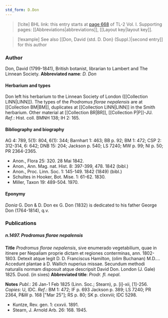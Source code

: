 ```yaml
---
std_form: D.Don
---
```


> [!cite] BHL link: this entry starts at [page 668](https://www.biodiversitylibrary.org/page/33120799) of TL-2 Vol. I.
> Supporting pages: [[Abbreviations|abbreviations]], [[Layout key|layout key]].

> [!example] See also [[Don, David {std. D. Don} (Suppl.)|second entry]] for this author

### Author

Don, David (1799-1841), British botanist, librarian to Lambert and The Linnean Society. 
**Abbreviated name**: *D. Don*

#### Herbarium and types

Don left his herbarium to the Linnean Society of London ([[Collection LINN|LINN]]). The types of the *Prodromus florae nepalensis* are at [[Collection BM|BM]], duplicates at [[Collection LINN|LINN]] in the Smith herbarium. Other material at [[Collection BR|BR]], [[Collection P|P]]-JU.
*Ref*.: Hist. coll. BMNH 138; IH 2: 165.

#### Bibliography and biography

AG 4: 789, 5(1): 804, 6(1): 344; Barnhart 1: 463; BB p. 92; BM 1: 472; CSP 2: 312-314, 6: 642; DNB 15: 204; Jackson p. 540; LS 7240; MW p. 99; NI p. 50; PR 2364-2365.
- Anon., Flora 25: 320. 28 Mai 1842.
- Anon., Ann. Mag. nat. Hist. 8: 397-399, 478. 1842 (bibl.)
- Anon., Proc. Linn. Soc. 1: 145-149. 1842 (1849) (bibl.)
- Schultes in Hooker, Bot. Mise. 1: 61-62. 1830.
- Miller, Taxon 19: 489-504. 1970.

#### Eponymy

*Donia* G. Don & D. Don ex G. Don (1832) is dedicated to his father George Don (1764-1814), q.v.

### Publications

##### n.1497. Prodromus florae nepalensis

**Title**
*Prodromus florae nepalensis*, sive enumerado vegetabilium, quae in itinere per Nepaliam proprie dictam et regiones conterminas, ann. 1802-1803. Detexit atque legit D. D. Franciscus Hamilton, (olim Buchanan) M.D.... Accedunt plantae à D. Wallich nuperius missae. Secundum methodi naturalis normam disposuit atque descripsit David Don. London (J. Gale) 1825. Duod. (in sixes)
**Abbreviated title**: *Prodr. fl. nepal.*

**Notes**
*Publ*.: 26 Jan-1 Feb 1825 (Linn. Soc.; Stearn), p. \[i\]-xii, \[1\]-256. *Copies*: U, IDC.
*Ref*.: BM 1: 472; IF p. 693 Jackson p. 389; LS 7240; PR 2364, P&W p. 168 \["Mar 25"\]; RS p. 80; SK p. clxxviii; IDC 5298.
- Kuntze, Rev. gen. 1: cxxvii. 1891.
- Stearn, J. Arnold Arb. 26: 168. 1945.

